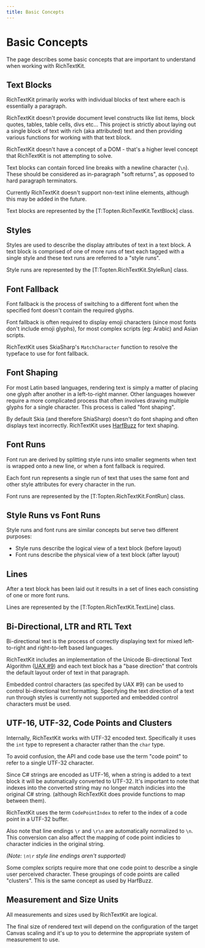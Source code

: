 ```yaml
---
title: Basic Concepts
---
```


# Basic Concepts

The page describes some basic concepts that are important to understand
when working with RichTextKit.


## Text Blocks

RichTextKit primarily works with individual blocks of text where each is
essentially a paragraph.

RichTextKit doesn't provide document level constructs like list items, 
block quotes, tables, table cells, divs etc...  This project is strictly
about laying out a single block of text with rich (aka attributed) text
and then providing various functions for working with that text block.

RichTextKit doesn't have a concept of a DOM - that's a higher level concept 
that RichTextKit is not attempting to solve.

Text blocks can contain forced line breaks with a newline character (`\n`).
These should be considered as in-paragraph "soft returns", as opposed to
hard paragraph terminators.

Currently RichTextKit doesn't support non-text inline elements, although this
may be added in the future.

Text blocks are represented by the [T:Topten.RichTextKit.TextBlock] class.

## Styles

Styles are used to describe the display attributes of text in a text block. A 
text block is comprised of one of more runs of text each tagged with a
single style and these text runs are referred to a "style runs".

Style runs are represented by the [T:Topten.RichTextKit.StyleRun] class.

## Font Fallback

Font fallback is the process of switching to a different font when the specified
font doesn't contain the required glyphs. 

Font fallback is often required to display emoji characters (since most fonts don't
include emoji glyphs), for most complex scripts (eg: Arabic) and Asian scripts.

RichTextKit uses SkiaSharp's `MatchCharacter` function to resolve the typeface to 
use for font fallback.


## Font Shaping

For most Latin based languages, rendering text is simply a matter of placing one glyph 
after another in a left-to-right manner.  Other languages however require a more 
complicated process that often involves drawing multiple glyphs for a single character.
This process is called "font shaping".

By default Skia (and therefore ShiaSharp) doesn't do font shaping and often displays 
text incorrectly.  RichTextKit uses [HarfBuzz](https://www.freedesktop.org/wiki/Software/HarfBuzz/) 
for text shaping.


## Font Runs

Font run are derived by splitting style runs into smaller segments when text
is wrapped onto a new line, or when a font fallback is required.

Each font run represents a single run of text that uses the same font and other
style attributes for every character in the run.  

Font runs are represented by the [T:Topten.RichTextKit.FontRun] class.


## Style Runs vs Font Runs

Style runs and font runs are similar concepts but serve two different purposes:

* Style runs describe the logical view of a text block (before layout)
* Font runs describe the physical view of a text block (after layout)


## Lines

After a text block has been laid out it results in a set of lines each 
consisting of one or more font runs.

Lines are represented by the [T:Topten.RichTextKit.TextLine] class.

## Bi-Directional, LTR and RTL Text

Bi-directional text is the process of correctly displaying text for mixed 
left-to-right and right-to-left based languages.

RichTextKit includes an implementation of the Unicode Bi-directional Text 
Algorithm ([UAX #9](http://www.unicode.org/reports/tr9/)) and each text block 
has a "base direction" that controls the default layout order of text in that 
paragraph.

Embedded control characters (as specifed by UAX #9) can be used to control 
bi-directional text formatting. Specifying the text direction of a text run 
through styles is currently not supported and embedded control characters 
must be used.


## UTF-16, UTF-32, Code Points and Clusters

Internally, RichTextKit works with UTF-32 encoded text.  Specifically it uses the
`int` type to represent a character rather than the `char` type.

To avoid confusion, the API and code base use the term "code point" to 
refer to a single UTF-32 character.

Since C# strings are encoded as UTF-16, when a string is added to a text
block it will be automatically converted to UTF-32.  It's important to note that
indexes into the converted string may no longer match indicies into the original 
C# string. (although RichTextKit does provide functions to map between them).

RichTextKit uses the term `CodePointIndex` to refer to the index of a code point 
in a UTF-32 buffer.

Also note that line endings `\r` and `\r\n` are automatically normalized to `\n`. 
This conversion can also affect the mapping of code point indicies to character 
indicies in the original string.

*(Note: `\n\r` style line endings aren't supported)*

Some complex scripts require more that one code point to describe a single user 
perceived character.  These groupings of code points are called "clusters".  This is 
the same concept as used by HarfBuzz.


## Measurement and Size Units

All measurements and sizes used by RichTextKit are logical.  

The final size of rendered text will depend on the configuration of the target 
Canvas scaling and it's up to you to determine the appropriate system of measurement 
to use.